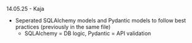 14.05.25 - Kaja
- Seperated SQLAlchemy models and Pydantic models to follow best practices (previously in the same file)
    * SQLAlchemy = DB logic, Pydantic = API validation